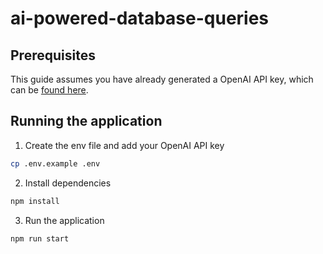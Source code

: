 # ai-powered-database-queries

## Prerequisites
This guide assumes you have already generated a OpenAI API key, which can be [found here](https://platform.openai.com/account/api-keys).

## Running the application
1. Create the env file and add your OpenAI API key
```sh
cp .env.example .env
```
2. Install dependencies
```sh
npm install
```

3. Run the application
```sh
npm run start
```